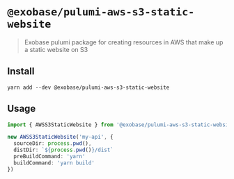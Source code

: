 # `@exobase/pulumi-aws-s3-static-website`

> Exobase pulumi package for creating resources in AWS that make up a static website on S3


## Install
```
yarn add --dev @exobase/pulumi-aws-s3-static-website
```

## Usage

```ts
import { AWSS3StaticWebsite } from '@exobase/pulumi-aws-s3-static-website'

new AWSS3StaticWebsite('my-api', {
  sourceDir: process.pwd(),
  distDir: `${process.pwd()}/dist`
  preBuildCommand: 'yarn'
  buildCommand: 'yarn build'
})
```
